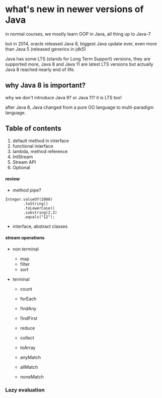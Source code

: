 # what's new in newer versions of Java

in normal courses, we mostly learn OOP in Java, all thing up to Java-7

but in 2014, oracle released Java 8, biggest Java update ever, even more than Java 5 (released generics in jdk5)

Java has some LTS (stands for Long Term Support) versions, they are supported more, Java 8 and Java 11 are latest LTS versions but actually Java 8 reached nearly end of life.

## why Java 8 is important?

why we don't introduce Java 9? or Java 11? it is LTS too!

after Java 8, Java changed from a pure OO language to multi-paradigm language.

## Table of contents
1. default method in interface
1. functional interface
1. lambda, method reference
1. IntStream
1. Stream API
1. Optional


#### review
+ method pipe?
```
Integer.valueOf(2000)
        .toString()
        .toLowerCase()
        .substring(2,3)
        .equals("12");

```

+ interface, abstract classes


#### stream operations
+ non terminal
  + map
  + filter
  + sort

+ terminal
  + count
  
  + forEach
  + findAny
  + findFirst

  + reduce
  + collect
  + toArray
  
  + anyMatch
  + allMatch
  + noneMatch




### Lazy evaluation
